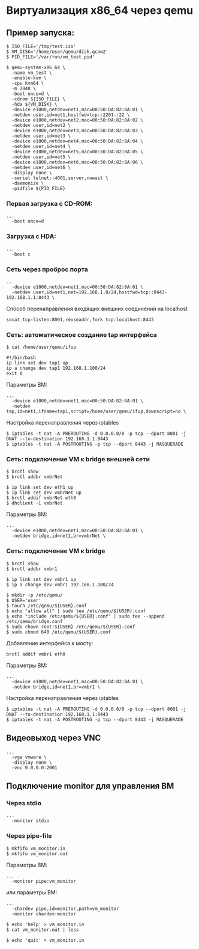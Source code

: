 # Виртуализация x86_64 через qemu

## Пример запуска:
```
$ ISO_FILE='/tmp/test.iso'
$ VM_DISK='/home/user/qemu/disk.qcow2'
$ PID_FILE='/var/run/vm_test.pid'

$ qemu-system-x86_64 \
  -name vm_test \
  -enable-kvm \
  -cpu kvm64 \
  -m 2048 \
  -boot once=d \
  -cdrom ${ISO_FILE} \
  -hda ${VM_DISK} \
  -device e1000,netdev=net1,mac=00:50:DA:82:8A:01 \
  -netdev user,id=net1,hostfwd=tcp::2201-:22 \
  -device e1000,netdev=net2,mac=00:50:DA:82:8A:02 \
  -netdev user,id=net2 \
  -device e1000,netdev=net3,mac=00:50:DA:82:8A:03 \
  -netdev user,id=net3 \
  -device e1000,netdev=net4,mac=00:50:DA:82:8A:04 \
  -netdev user,id=net4 \
  -device e1000,netdev=net5,mac=00:50:DA:82:8A:05 \
  -netdev user,id=net5 \
  -device e1000,netdev=net6,mac=00:50:DA:82:8A:06 \
  -netdev user,id=net6 \
  -display none \
  -serial telnet::4001,server,nowait \
  -daemonize \
  -pidfile ${PID_FILE}
```
### Первая загрузка с CD-ROM:
```
...
  -boot once=d
```
### Загрузка с HDA:
```
...
  -boot c
```

### Сеть через проброс порта
```
...
  -device e1000,netdev=net1,mac=00:50:DA:82:8A:01 \
  -netdev user,id=net1,net=192.168.1.0/24,hostfwd=tcp::8443-192.168.1.1:8443 \
```
Способ перенаправления входящих внешних соединений на localhost
```
socat tcp-listen:8001,reuseaddr,fork tcp:localhost:8443
```
### Сеть: автоматическое создание tap интерфейса
```
$ cat /home/user/qemu/ifup

#!/bin/bash
ip link set dev tap1 up
ip a change dev tap1 192.168.1.100/24
exit 0
```
Параметры ВМ:
```
...
  -device e1000,netdev=net1,mac=00:50:DA:82:8A:01 \
  -netdev tap,id=net1,ifname=tap1,script=/home/user/qemu/ifup,downscript=no \
```
Настройка перенаправления через iptables
```
$ iptables -t nat -A PREROUTING -d 0.0.0.0/0 -p tcp --dport 8001 -j DNAT --to-destination 192.168.1.1:8443
$ iptables -t nat -A POSTROUTING -p tcp --dport 8443 -j MASQUERADE
```

### Сеть: подключение VM к bridge внешней сети
```
$ brctl show
$ brctl addbr vmbrNet

$ ip link set dev eth1 up
$ ip link set dev vmbrNet up
$ brctl addif vmbrNet eth0
$ dhclient -i vmbrNet
```

Параметры ВМ:
```
...
  -device e1000,netdev=net1,mac=00:50:DA:82:8A:01 \
  -netdev bridge,id=net1,br=vmbrNet \
```

### Сеть: подключение VM к bridge
```
$ brctl show
$ brctl addbr vmbr1

$ ip link set dev vmbr1 up
$ ip a change dev vmbr1 192.168.1.100/24
```
```
$ mkdir -p /etc/qemu/
$ USER='user'
$ touch /etc/qemu/${USER}.conf
$ echo "allow all" | sudo tee /etc/qemu/${USER}.conf
$ echo "include /etc/qemu/${USER}.conf" | sudo tee --append /etc/qemu/bridge.conf
$ sudo chown root:${USER} /etc/qemu/${USER}.conf
$ sudo chmod 640 /etc/qemu/${USER}.conf
```
Добавление интерфейса к мосту:
```
brctl addif vmbr1 eth0
```
Параметры ВМ:
```
...
  -device e1000,netdev=net1,mac=00:50:DA:82:8A:01 \
  -netdev bridge,id=net1,br=vmbr1 \
```

Настройка перенаправления через iptables
```
$ iptables -t nat -A PREROUTING -d 0.0.0.0/0 -p tcp --dport 8001 -j DNAT --to-destination 192.168.1.1:8443
$ iptables -t nat -A POSTROUTING -p tcp --dport 8443 -j MASQUERADE
```

## Видеовыход через VNC
```
...
  -vga vmware \
  -display none \
  -vnc 0.0.0.0:2001
```

## Подключение monitor для управления ВМ
### Через stdio
```
...
  -monitor stdio
```
### Через pipe-file
```
$ mkfifo vm_monitor.in
$ mkfifo vm_monitor.out
```
Параметры ВМ:
```
...
  -monitor pipe:vm_monitor
```
или параметры ВМ:
```
...
  -chardev pipe,id=monitor,path=vm_monitor
  -monitor chardev:monitor
```
```
$ echo 'help' > vm_monitor.in
$ cat vm_monitor.out | less

$ echo 'quit' > vm_monitor.in
```
